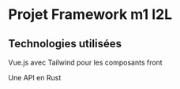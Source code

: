 # Projet Framework m1 I2L

## Technologies utilisées

Vue.js avec Tailwind pour les composants front

Une API en Rust
